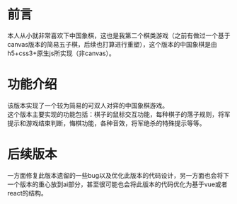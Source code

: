 # 前言
本人从小就非常喜欢下中国象棋，这也是我第二个棋类游戏（之前有做过一个基于canvas版本的简易五子棋，后续也打算进行重塑），这个版本的中国象棋是由h5+css3+原生js所实现（非canvas）。
# 功能介绍
该版本实现了一个较为简易的可双人对弈的中国象棋游戏。<br>
这个版本主要实现的功能包括：棋子的鼠标交互功能，每种棋子的落子规则，将军提示和游戏结束判断，悔棋功能，各种音效，将军绝杀的特殊提示等等。

# 后续版本
一方面修复此版本遗留的一些bug以及优化此版本的代码设计，另一方面也会将下一个版本的重心放到ai部分，甚至很可能也会将此版本的代码优化为基于vue或者react的结构。